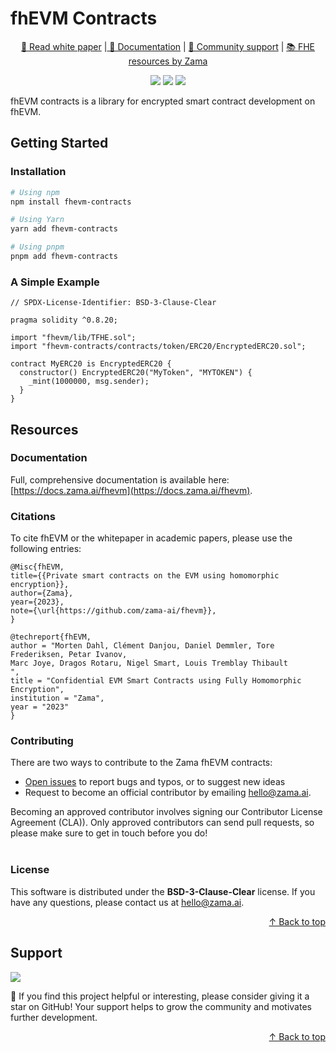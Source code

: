 # fhEVM Contracts

<p align="center">
  <a href="./fhevm-whitepaper.pdf"> 📃 Read white paper</a> |<a href="https://docs.zama.ai/fhevm"> 📒 Documentation</a> | <a href="https://zama.ai/community"> 💛 Community support</a> | <a href="https://github.com/zama-ai/awesome-zama"> 📚 FHE resources by Zama</a>
</p>

<p align="center">
  <a href="https://github.com/zama-ai/fhevm/releases"><img src="https://img.shields.io/github/v/release/zama-ai/fhevm?style=flat-square"></a>
  <a href="license"><img src="https://img.shields.io/badge/License-BSD--3--Clause--Clear-%23ffb243?style=flat-square"></a>
  <a href="https://github.com/zama-ai/bounty-program"><img src="https://img.shields.io/badge/Contribute-Zama%20Bounty%20Program-%23ffd208?style=flat-square"></a>
</p>

fhEVM contracts is a library for encrypted smart contract development on fhEVM.

## Getting Started

### Installation

```bash
# Using npm
npm install fhevm-contracts

# Using Yarn
yarn add fhevm-contracts

# Using pnpm
pnpm add fhevm-contracts
```

### A Simple Example

```solidity
// SPDX-License-Identifier: BSD-3-Clause-Clear

pragma solidity ^0.8.20;

import "fhevm/lib/TFHE.sol";
import "fhevm-contracts/contracts/token/ERC20/EncryptedERC20.sol";

contract MyERC20 is EncryptedERC20 {
  constructor() EncryptedERC20("MyToken", "MYTOKEN") {
    _mint(1000000, msg.sender);
  }
}
```

## Resources

### Documentation

Full, comprehensive documentation is available here: [https://docs.zama.ai/fhevm](https://docs.zama.ai/fhevm).

### Citations

To cite fhEVM or the whitepaper in academic papers, please use the following entries:

```text
@Misc{fhEVM,
title={{Private smart contracts on the EVM using homomorphic encryption}},
author={Zama},
year={2023},
note={\url{https://github.com/zama-ai/fhevm}},
}
```

```text
@techreport{fhEVM,
author = "Morten Dahl, Clément Danjou, Daniel Demmler, Tore Frederiksen, Petar Ivanov,
Marc Joye, Dragos Rotaru, Nigel Smart, Louis Tremblay Thibault
",
title = "Confidential EVM Smart Contracts using Fully Homomorphic Encryption",
institution = "Zama",
year = "2023"
}
```

### Contributing

There are two ways to contribute to the Zama fhEVM contracts:

- [Open issues](https://github.com/zama-ai/fhevm-contracts/issues/new/choose) to report bugs and typos, or to suggest
  new ideas
- Request to become an official contributor by emailing hello@zama.ai.

Becoming an approved contributor involves signing our Contributor License Agreement (CLA)). Only approved contributors
can send pull requests, so please make sure to get in touch before you do! <br></br>

### License

This software is distributed under the **BSD-3-Clause-Clear** license. If you have any questions, please contact us at
hello@zama.ai.

<p align="right">
  <a href="#table-of-contents" > ↑ Back to top </a> 
</p>

## Support

<a target="_blank" href="https://community.zama.ai">
  <img src="https://github.com/zama-ai/fhevm/assets/157474013/4e75e34e-df3f-4e9e-8a22-12b1d4013578">
</a>

🌟 If you find this project helpful or interesting, please consider giving it a star on GitHub! Your support helps to
grow the community and motivates further development.

<p align="right">
  <a href="#about" > ↑ Back to top </a> 
</p>
